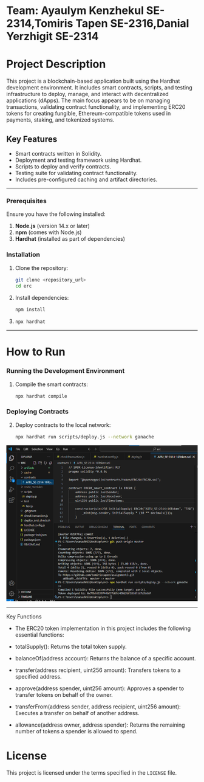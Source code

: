 # Team: Ayaulym Kenzhekul SE-2314,Tomiris Tapen SE-2316,Danial Yerzhigit SE-2314
# Project Description

This project is a blockchain-based application built using the Hardhat development environment. It includes smart contracts, scripts, and testing infrastructure to deploy, manage, and interact with decentralized applications (dApps). The main focus appears to be on managing transactions, validating contract functionality, and implementing ERC20 tokens for creating fungible, Ethereum-compatible tokens used in payments, staking, and tokenized systems.

## Key Features
- Smart contracts written in Solidity.
- Deployment and testing framework using Hardhat.
- Scripts to deploy and verify contracts.
- Testing suite for validating contract functionality.
- Includes pre-configured caching and artifact directories.
---
### Prerequisites
Ensure you have the following installed:
1. **Node.js** (version 14.x or later)
2. **npm** (comes with Node.js)
3. **Hardhat** (installed as part of dependencies)

### Installation
1. Clone the repository:
   ```bash
   git clone <repository_url>
   cd erc
   ```
2. Install dependencies:
   ```bash
   npm install
   ```

3.
   ```bash
   npx hardhat
   ``` 
---

# How to Run

### Running the Development Environment
1. Compile the smart contracts:
   ```bash
   npx hardhat compile
   ```
### Deploying Contracts
2. Deploy contracts to the local network:
   ```bash
   npx hardhat run scripts/deploy.js --network ganache
   ```

![run deploy.js](images/image.png)

---
Key Functions

- The ERC20 token implementation in this project includes the following essential functions:

- totalSupply(): Returns the total token supply.

- balanceOf(address account): Returns the balance of a specific account.

- transfer(address recipient, uint256 amount): Transfers tokens to a specified address.

- approve(address spender, uint256 amount): Approves a spender to transfer tokens on behalf of the owner.

- transferFrom(address sender, address recipient, uint256 amount): Executes a transfer on behalf of another address.

- allowance(address owner, address spender): Returns the remaining number of tokens a spender is allowed to spend.

# License
This project is licensed under the terms specified in the `LICENSE` file.

